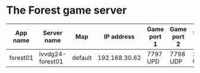 # The Forest game server


| App name             | Server name                  | Map              | IP address     | Game port 1 | Game port 2 | Steam query | RCON      |
|----------------------|------------------------------|------------------|----------------|-------------|-------------|-------------|-----------|
| forest01             | lvvdg24-forest01             | default          | 192.168.30.62  | 7797 UPD    | 7798 UDP    | 28021 UDP   | 27030 TCP |